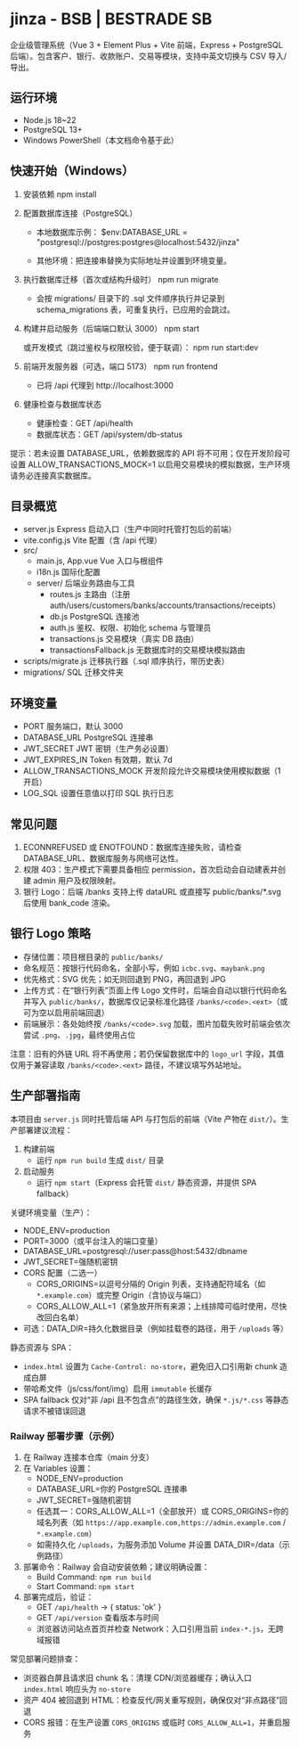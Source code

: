 # jinza - BSB | BESTRADE SB

企业级管理系统（Vue 3 + Element Plus + Vite 前端，Express + PostgreSQL 后端）。包含客户、银行、收款账户、交易等模块，支持中英文切换与 CSV 导入/导出。

## 运行环境
- Node.js 18~22
- PostgreSQL 13+
- Windows PowerShell（本文档命令基于此）

## 快速开始（Windows）
1) 安装依赖
   npm install

2) 配置数据库连接（PostgreSQL）
   - 本地数据库示例：
     $env:DATABASE_URL = "postgresql://postgres:postgres@localhost:5432/jinza"

   - 其他环境：把连接串替换为实际地址并设置到环境变量。

3) 执行数据库迁移（首次或结构升级时）
   npm run migrate
   - 会按 migrations/ 目录下的 .sql 文件顺序执行并记录到 schema_migrations 表，可重复执行，已应用的会跳过。

4) 构建并启动服务（后端端口默认 3000）
   npm start

   或开发模式（跳过鉴权与权限校验，便于联调）：
   npm run start:dev

5) 前端开发服务器（可选，端口 5173）
   npm run frontend
   - 已将 /api 代理到 http://localhost:3000

6) 健康检查与数据库状态
   - 健康检查：GET /api/health
   - 数据库状态：GET /api/system/db-status

提示：若未设置 DATABASE_URL，依赖数据库的 API 将不可用；仅在开发阶段可设置 ALLOW_TRANSACTIONS_MOCK=1 以启用交易模块的模拟数据，生产环境请务必连接真实数据库。

## 目录概览
- server.js                 Express 启动入口（生产中同时托管打包后的前端）
- vite.config.js            Vite 配置（含 /api 代理）
- src/
  - main.js, App.vue        Vue 入口与根组件
  - i18n.js                 国际化配置
  - server/                 后端业务路由与工具
    - routes.js             主路由（注册 auth/users/customers/banks/accounts/transactions/receipts）
    - db.js                 PostgreSQL 连接池
    - auth.js               鉴权、权限、初始化 schema 与管理员
    - transactions.js       交易模块（真实 DB 路由）
    - transactionsFallback.js 无数据库时的交易模块模拟路由
- scripts/migrate.js        迁移执行器（.sql 顺序执行，带历史表）
- migrations/               SQL 迁移文件夹

## 环境变量
- PORT                         服务端口，默认 3000
- DATABASE_URL                 PostgreSQL 连接串
- JWT_SECRET                   JWT 密钥（生产务必设置）
- JWT_EXPIRES_IN               Token 有效期，默认 7d
- ALLOW_TRANSACTIONS_MOCK      开发阶段允许交易模块使用模拟数据（1 开启）
- LOG_SQL                      设置任意值以打印 SQL 执行日志

## 常见问题
1) ECONNREFUSED 或 ENOTFOUND：数据库连接失败，请检查 DATABASE_URL、数据库服务与网络可达性。
2) 权限 403：生产模式下需要具备相应 permission，首次启动会自动建表并创建 admin 用户及权限映射。
3) 银行 Logo：后端 /banks 支持上传 dataURL 或直接写 public/banks/*.svg 后使用 bank_code 渲染。


## 银行 Logo 策略

- 存储位置：项目根目录的 `public/banks/`
- 命名规范：按银行代码命名，全部小写，例如 `icbc.svg`、`maybank.png`
- 优先格式：SVG 优先；如无则回退到 PNG，再回退到 JPG
- 上传方式：在“银行列表”页面上传 Logo 文件时，后端会自动以银行代码命名并写入 `public/banks/`，数据库仅记录标准化路径 `/banks/<code>.<ext>`（或可为空以启用前端回退）
- 前端展示：各处始终按 `/banks/<code>.svg` 加载，图片加载失败时前端会依次尝试 `.png`、`.jpg`，最终使用占位

注意：旧有的外链 URL 将不再使用；若仍保留数据库中的 `logo_url` 字段，其值仅用于兼容读取 `/banks/<code>.<ext>` 路径，不建议填写外站地址。

## 生产部署指南

本项目由 `server.js` 同时托管后端 API 与打包后的前端（Vite 产物在 `dist/`）。生产部署建议流程：

1) 构建前端
   - 运行 `npm run build` 生成 `dist/` 目录
2) 启动服务
   - 运行 `npm start`（Express 会托管 `dist/` 静态资源，并提供 SPA fallback）

关键环境变量（生产）：
- NODE_ENV=production
- PORT=3000（或平台注入的端口变量）
- DATABASE_URL=postgresql://user:pass@host:5432/dbname
- JWT_SECRET=强随机密钥
- CORS 配置（二选一）
  - CORS_ORIGINS=以逗号分隔的 Origin 列表，支持通配符域名（如 `*.example.com`）或完整 Origin（含协议与端口）
  - CORS_ALLOW_ALL=1（紧急放开所有来源；上线排障可临时使用，尽快改回白名单）
- 可选：DATA_DIR=持久化数据目录（例如挂载卷的路径，用于 `/uploads` 等）

静态资源与 SPA：
- `index.html` 设置为 `Cache-Control: no-store`，避免旧入口引用新 chunk 造成白屏
- 带哈希文件（js/css/font/img）启用 `immutable` 长缓存
- SPA fallback 仅对“非 /api 且不包含点”的路径生效，确保 `*.js/*.css` 等静态请求不被错误回退

### Railway 部署步骤（示例）
1) 在 Railway 连接本仓库（main 分支）
2) 在 Variables 设置：
   - NODE_ENV=production
   - DATABASE_URL=你的 PostgreSQL 连接串
   - JWT_SECRET=强随机密钥
   - 任选其一：CORS_ALLOW_ALL=1（全部放开）或 CORS_ORIGINS=你的域名列表（如 `https://app.example.com,https://admin.example.com` / `*.example.com`）
   - 如需持久化 `/uploads`，为服务添加 Volume 并设置 DATA_DIR=/data（示例路径）
3) 部署命令：Railway 会自动安装依赖；建议明确设置：
   - Build Command: `npm run build`
   - Start Command: `npm start`
4) 部署完成后，验证：
   - GET `/api/health` → { status: 'ok' }
   - GET `/api/version` 查看版本与时间
   - 浏览器访问站点首页并检查 Network：入口引用当前 `index-*.js`，无跨域报错

常见部署问题排查：
- 浏览器白屏且请求旧 chunk 名：清理 CDN/浏览器缓存；确认入口 `index.html` 响应头为 `no-store`
- 资产 404 被回退到 HTML：检查反代/网关重写规则，确保仅对“非点路径”回退
- CORS 报错：在生产设置 `CORS_ORIGINS` 或临时 `CORS_ALLOW_ALL=1`，并重启服务

